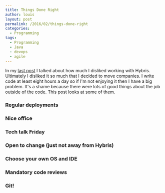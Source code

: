 ```yaml
---
title: Things Done Right
author: louis
layout: post
permalink: /2016/02/things-done-right
categories:
  - Programming
tags:
  - Programming
  - Java
  - devops
  - agile
---
```

In my [last post](/2016/02/three-months-with-hybris) I talked about how much I disliked working with Hybris. Ultimately I disliked it so much that I decided to move companies. I write code at least eight hours a day so if I'm not enjoying it then I have a big problem. It's a shame because there were lots of good things about the job outside of the code. This post looks at some of them.

### Regular deployments

### Nice office

### Tech talk Friday

### Open to change (just not away from Hybris)

### Choose your own OS and IDE

### Mandatory code reviews

### Git!
